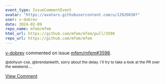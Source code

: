 ```yaml
---
event_type: IssueCommentEvent
avatar: "https://avatars.githubusercontent.com/u/12926030?"
user: v-dobrev
date: 2024-02-09
repo_name: mfem/mfem
html_url: https://github.com/mfem/mfem/pull/3598
repo_url: https://github.com/mfem/mfem
---
```


<a href='https://github.com/v-dobrev' target='_blank'>v-dobrev</a> commented on issue <a href='https://github.com/mfem/mfem/pull/3598' target='_blank'>mfem/mfem#3598</a>.

<small>@dohyun-cse, @brendankeith, sorry about the delay. I'll try to take a look at the PR over the weekend....</small>

<a href='https://github.com/mfem/mfem/pull/3598' target='_blank'>View Comment</a>